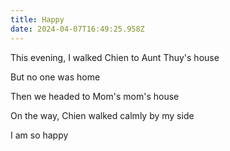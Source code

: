 ```yaml
---
title: Happy
date: 2024-04-07T16:49:25.958Z
---
```


This evening, I walked Chien to Aunt Thuy's house

But no one was home

Then we headed to Mom's mom's house

On the way, Chien walked calmly by my side

I am so happy
